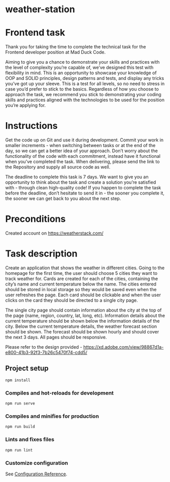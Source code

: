 # weather-station

# Frontend task
Thank you for taking the time to complete the technical task for the Frontend developer position at Mad
Duck Code.

Aiming to give you a chance to demonstrate your skills and practices with the level of complexity you’re
capable of, we’ve designed this test with flexibility in mind. This is an opportunity to showcase your
knowledge of OOP and SOLID principles, design patterns and tests, and display any tricks you’ve got up
your sleeve. This is a test for all levels, so no need to stress in case you’d prefer to stick to the basics.
Regardless of how you choose to approach the task, we recommend you stick to demonstrating your
coding skills and practices aligned with the technologies to be used for the position you’re applying for.

# Instructions
Get the code up on Git and use it during development. Commit your work in smaller
increments - when switching between tasks or at the end of the day, so we can get a better idea of your
approach. Don’t worry about the functionality of the code with each commitment, instead have it
functional when you’ve completed the task. When delivering, please send the link to the Repository
and supply all source code as well.

The deadline to complete this task is 7 days. We want to give you an opportunity to think about the task
and create a solution you’re satisfied with - through clean high-quality code! If you happen to complete
the task before the deadline, don’t hesitate to send it in - the sooner you complete it, the sooner we can
get back to you about the next step.

# Preconditions
Created account on https://weatherstack.com/

# Task description
Create an application that shows the weather in different cities. Going to the homepage
for the first time, the user should choose 5 cities they want to track weather for. Cards are created
for each of the cities, containing the city’s name and current temperature below the name. The cities
entered should be stored in local storage so they would be saved even when the user refreshes the page.
Each card should be clickable and when the user clicks on the card they should be directed to a single city
page.

The single city page should contain information about the city at the top of the page (name, region,
country, lat, long, etc). Information details about the current temperature should be shown below the
information details of the city.
Below the current temperature details, the weather forecast section should be shown. The forecast
should be shown hourly and should cover the next 3 days.
All pages should be responsive.

Please refer to the design provided -
https://xd.adobe.com/view/98867d1a-e800-41b3-92f3-7b26c5470f74-cdd5/


## Project setup
```
npm install
```

### Compiles and hot-reloads for development
```
npm run serve
```

### Compiles and minifies for production
```
npm run build
```

### Lints and fixes files
```
npm run lint
```

### Customize configuration
See [Configuration Reference](https://cli.vuejs.org/config/).

